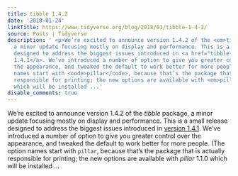 ```yaml
---
title: tibble 1.4.2
date: '2018-01-24'
linkTitle: https://www.tidyverse.org/blog/2018/01/tibble-1-4-2/
source: Posts | Tidyverse
description: ' <p>We’re excited to announce version 1.4.2 of the <em>tibble</em> package,
  a minor update focusing mostly on display and performance. This is a small release
  designed to address the biggest issues introduced in <a href="tibble-1-4-1">version
  1.4.1</a>. We’ve introduced a number of option to give you greater control over
  the appearance, and tweaked the default to work better for more people. (The option
  names start with <code>pillar</code>, because that’s the package that is actually
  responsible for printing; the new options are available with <em>pillar</em> 1.1.0
  which will be installed ...'
disable_comments: true
---
```

 <p>We’re excited to announce version 1.4.2 of the <em>tibble</em> package, a minor update focusing mostly on display and performance. This is a small release designed to address the biggest issues introduced in <a href="tibble-1-4-1">version 1.4.1</a>. We’ve introduced a number of option to give you greater control over the appearance, and tweaked the default to work better for more people. (The option names start with <code>pillar</code>, because that’s the package that is actually responsible for printing; the new options are available with <em>pillar</em> 1.1.0 which will be installed ...